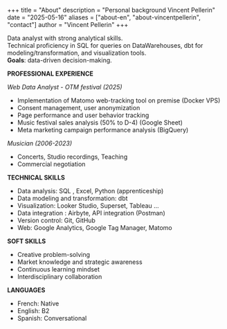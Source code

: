 +++
title = "About"
description = "Personal background Vincent Pellerin" 
date = "2025-05-16" 
aliases = ["about-en", "about-vincentpellerin", "contact"] 
author = "Vincent Pellerin" 
+++




Data analyst with strong analytical skills.\
Technical proficiency in SQL for queries on DataWarehouses, dbt for modeling/transformation, and visualization tools.\
**Goals**: data-driven decision-making.

**PROFESSIONAL EXPERIENCE**

*Web Data Analyst - OTM festival (2025)*


- Implementation of Matomo web-tracking tool on premise (Docker VPS)
- Consent management, user anonymization
- Page performance and user behavior tracking
- Music festival sales analysis (50% to D-4) (Google Sheet)
- Meta marketing campaign performance analysis (BigQuery)

*Musician (2006-2023)*

- Concerts, Studio recordings, Teaching
- Commercial negotiation

**TECHNICAL SKILLS**

- Data analysis: SQL , Excel, Python (apprenticeship)
- Data modeling and transformation: dbt 
- Visualization: Looker Studio, Superset, Tableau ...
- Data integration : Airbyte, API integration (Postman)
- Version control: Git, GitHub
- Web: Google Analytics, Google Tag Manager, Matomo

**SOFT SKILLS**

- Creative problem-solving
- Market knowledge and strategic awareness
- Continuous learning mindset
- Interdisciplinary collaboration


**LANGUAGES**

- French: Native  
- English: B2  
- Spanish: Conversational

